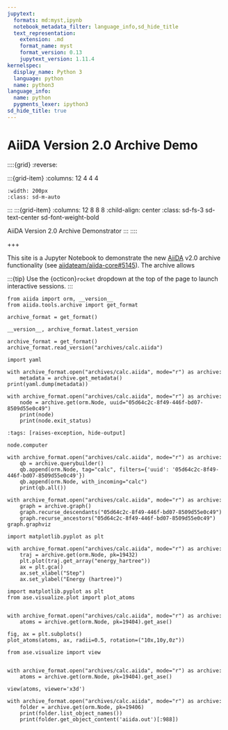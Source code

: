 ```yaml
---
jupytext:
  formats: md:myst,ipynb
  notebook_metadata_filter: language_info,sd_hide_title
  text_representation:
    extension: .md
    format_name: myst
    format_version: 0.13
    jupytext_version: 1.11.4
kernelspec:
  display_name: Python 3
  language: python
  name: python3
language_info:
  name: python
  pygments_lexer: ipython3
sd_hide_title: true
---
```


# AiiDA Version 2.0 Archive Demo

::::{grid}
:reverse:

:::{grid-item}
:columns: 12 4 4 4

```{image} ./_static/logo-square.svg
:width: 200px
:class: sd-m-auto
```

:::
:::{grid-item}
:columns: 12 8 8 8
:child-align: center
:class: sd-fs-3 sd-text-center sd-font-weight-bold

AiiDA Version 2.0 Archive Demonstrator
:::
::::

+++

This site is a Jupyter Notebook to demonstrate the new [AiiDA](aiida) v2.0 archive functionality (see [aiidateam/aiida-core#5145](https://github.com/aiidateam/aiida-core/pull/5145)).
The archive allows

:::{tip}
Use the {octicon}`rocket` dropdown at the top of the page to launch interactive sessions.
:::

```{code-cell} ipython3
from aiida import orm, __version__
from aiida.tools.archive import get_format

archive_format = get_format()

__version__, archive_format.latest_version
```

```{code-cell} ipython3
archive_format = get_format()
archive_format.read_version("archives/calc.aiida")
```

```{code-cell} ipython3
import yaml

with archive_format.open("archives/calc.aiida", mode="r") as archive:
    metadata = archive.get_metadata()
print(yaml.dump(metadata))
```

```{code-cell} ipython3
with archive_format.open("archives/calc.aiida", mode="r") as archive:
    node = archive.get(orm.Node, uuid="05d64c2c-8f49-446f-bd07-8509d55e0c49")
    print(node)
    print(node.exit_status)
```

```{code-cell} ipython3
:tags: [raises-exception, hide-output]

node.computer
```

```{code-cell} ipython3
with archive_format.open("archives/calc.aiida", mode="r") as archive:
    qb = archive.querybuilder()
    qb.append(orm.Node, tag="calc", filters={'uuid': '05d64c2c-8f49-446f-bd07-8509d55e0c49'})
    qb.append(orm.Node, with_incoming="calc")
    print(qb.all())
```

```{code-cell} ipython3
with archive_format.open("archives/calc.aiida", mode="r") as archive:
    graph = archive.graph()
    graph.recurse_descendants("05d64c2c-8f49-446f-bd07-8509d55e0c49")
    graph.recurse_ancestors("05d64c2c-8f49-446f-bd07-8509d55e0c49")
graph.graphviz
```

```{code-cell} ipython3
import matplotlib.pyplot as plt

with archive_format.open("archives/calc.aiida", mode="r") as archive:
    traj = archive.get(orm.Node, pk=19432)
    plt.plot(traj.get_array("energy_hartree"))
    ax = plt.gca()
    ax.set_xlabel("Step")
    ax.set_ylabel("Energy (hartree)")
```

```{code-cell} ipython3
import matplotlib.pyplot as plt
from ase.visualize.plot import plot_atoms


with archive_format.open("archives/calc.aiida", mode="r") as archive:
    atoms = archive.get(orm.Node, pk=19404).get_ase()

fig, ax = plt.subplots()
plot_atoms(atoms, ax, radii=0.5, rotation=("10x,10y,0z"))
```

```{code-cell} ipython3
from ase.visualize import view


with archive_format.open("archives/calc.aiida", mode="r") as archive:
    atoms = archive.get(orm.Node, pk=19404).get_ase()

view(atoms, viewer='x3d')
```

```{code-cell} ipython3
with archive_format.open("archives/calc.aiida", mode="r") as archive:
    folder = archive.get(orm.Node, pk=19406)
    print(folder.list_object_names())
    print(folder.get_object_content('aiida.out')[:988])
```
